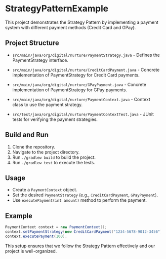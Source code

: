 # StrategyPatternExample

This project demonstrates the Strategy Pattern by implementing a payment system with different payment methods (Credit Card and GPay).

## Project Structure

- `src/main/java/org/digital/nurture/PaymentStrategy.java` - Defines the PaymentStrategy interface.
- `src/main/java/org/digital/nurture/CreditCardPayment.java` - Concrete implementation of PaymentStrategy for Credit Card payments.
- `src/main/java/org/digital/nurture/GPayPayment.java` - Concrete implementation of PaymentStrategy for GPay payments.
- `src/main/java/org/digital/nurture/PaymentContext.java` - Context class to use the payment strategy.

- `src/test/java/org/digital/nurture/PaymentContextTest.java` - JUnit tests for verifying the payment strategies.

## Build and Run

1. Clone the repository.
2. Navigate to the project directory.
3. Run `./gradlew build` to build the project.
4. Run `./gradlew test` to execute the tests.

## Usage

- Create a `PaymentContext` object.
- Set the desired `PaymentStrategy` (e.g., `CreditCardPayment`, `GPayPayment`).
- Use `executePayment(int amount)` method to perform the payment.

## Example

```java
PaymentContext context = new PaymentContext();
context.setPaymentStrategy(new CreditCardPayment("1234-5678-9012-3456"));
context.executePayment(100);
```

This setup ensures that we follow the Strategy Pattern effectively and our project is well-organized.